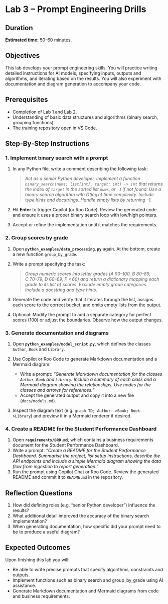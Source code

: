 # Lab 3 – Prompt Engineering Drills

## Duration

**Estimated time:** 50–60 minutes.

## Objectives

This lab develops your prompt engineering skills.  You will practice writing detailed instructions for AI models, specifying inputs, outputs and algorithms, and iterating based on the results.  You will also experiment with documentation and diagram generation to accompany your code.

## Prerequisites                                            

- Completion of Lab 1 and Lab 2.
- Understanding of basic data structures and algorithms (binary search, grouping functions).
- The training repository open in VS Code.

## Step‑By‑Step Instructions

### 1. Implement binary search with a prompt

1. In any Python file, write a comment describing the following task:

   > *Act as a senior Python developer.  Implement a function `binary_search(nums: list[int], target: int) -> int` that returns the index of `target` in the sorted list `nums`, or `-1` if not found.  Use a binary search algorithm with O(log n) time complexity.  Include type hints and docstrings.  Handle empty lists by returning -1.*

2. Hit **Enter** to trigger Copilot (or Roo Code).  Review the generated code and ensure it uses a proper binary search loop with low/high pointers.
3. Accept or refine the implementation until it matches the requirements.

### 2. Group scores by grade

1. Open **`python_examples/data_processing.py`** again.  At the bottom, create a new function `group_by_grade`.
2. Write a prompt specifying the task:

   > *Group numeric scores into letter grades (A 90–100, B 80–89, C 70–79, D 60–69, F < 60) and return a dictionary mapping each grade to its list of scores.  Exclude empty grade categories.  Include a docstring and type hints.*

3. Generate the code and verify that it iterates through the list, assigns each score to the correct bucket, and omits empty lists from the output.
4. Optional: Modify the prompt to add a separate category for perfect scores (100) or adjust the boundaries.  Observe how the output changes.

### 3. Generate documentation and diagrams

1. Open **`python_examples/model_script.py`**, which defines the classes `Author`, `Book` and `Library`.
2. Use Copilot or Roo Code to generate Markdown documentation and a Mermaid diagram:

   - Write a prompt: *“Generate Markdown documentation for the classes `Author`, `Book` and `Library`.  Include a summary of each class and a Mermaid diagram showing the relationships.  Use nodes for the classes and arrows for references.”*
   - Accept the generated output and copy it into a new file (`docs/models.md`).
3. Inspect the diagram text (e.g. `graph TD; Author-->Book; Book-->Library`) and preview it in a Mermaid renderer if desired.

### 4. Create a README for the Student Performance Dashboard

1. Open **`requirements/BRD.md`**, which contains a business requirements document for the Student Performance Dashboard.
2. Write a prompt: *“Create a README for the Student Performance Dashboard.  Summarise the project, list setup instructions, describe the API endpoints and include a simple Mermaid diagram showing the data flow from ingestion to report generation.”*
3. Run the prompt using Copilot Chat or Roo Code.  Review the generated README and commit it to `README.md` in the repository.

## Reflection Questions

1. How did defining roles (e.g. “senior Python developer”) influence the results?
2. What additional detail improved the accuracy of the binary search implementation?
3. When generating documentation, how specific did your prompt need to be to produce a useful diagram?

## Expected Outcomes

Upon finishing this lab you will:

- Be able to write precise prompts that specify algorithms, constraints and outputs.
- Implement functions such as binary search and group_by_grade using AI assistance.
- Generate Markdown documentation and Mermaid diagrams from code and business requirements.
